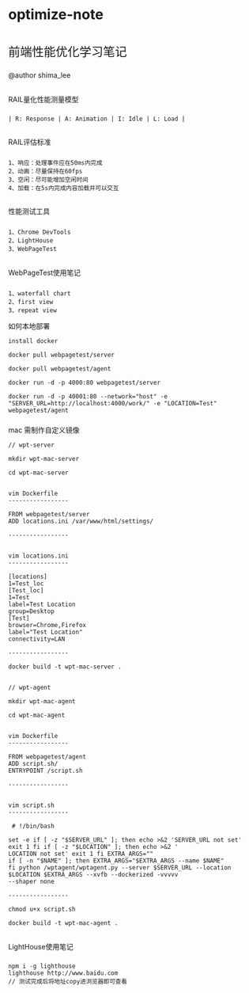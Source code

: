 # optimize-note
#
<font size=5>前端性能优化学习笔记</font>
###
@author shima_lee
###

##
RAIL量化性能测量模型
###
```
| R: Response | A: Animation | I: Idle | L: Load |
```
###
##

##
RAIL评估标准
###
```
1、响应：处理事件应在50ms内完成
2、动画：尽量保持在60fps
3、空闲：尽可能增加空闲时间
4、加载：在5s内完成内容加载并可以交互
```
###
##

##
性能测试工具
###
```
1、Chrome DevTools
2、LightHouse
3、WebPageTest
```
###
##

##
WebPageTest使用笔记

###
```
1、waterfall chart
2、first view
3、repeat view
```
如何本地部署
```
install docker

docker pull webpagetest/server

docker pull webpagetest/agent

docker run -d -p 4000:80 webpagetest/server

docker run -d -p 40001:80 --network="host" -e "SERVER_URL=http://localhost:4000/work/" -e "LOCATION=Test" webpagetest/agent

```
###

###
mac 需制作自定义镜像
```
// wpt-server

mkdir wpt-mac-server

cd wpt-mac-server


vim Dockerfile
-----------------

FROM webpagetest/server
ADD locations.ini /var/www/html/settings/

-----------------


vim locations.ini
-----------------

[locations]
1=Test_loc
[Test_loc]
1=Test
label=Test Location
group=Desktop
[Test]
browser=Chrome,Firefox
label="Test Location"
connectivity=LAN

-----------------

docker build -t wpt-mac-server .


// wpt-agent

mkdir wpt-mac-agent

cd wpt-mac-agent


vim Dockerfile
-----------------

FROM webpagetest/agent
ADD script.sh/
ENTRYPOINT /script.sh

-----------------


vim script.sh
-----------------

 # !/bin/bash
   
set -e if [ -z "$SERVER_URL" ]; then echo >&2 'SERVER_URL not set' exit 1 fi if [ -z "$LOCATION" ]; then echo >&2 '
LOCATION not set' exit 1 fi EXTRA_ARGS=""
if [ -n "$NAME" ]; then EXTRA_ARGS="$EXTRA_ARGS --name $NAME"
fi python /wptagent/wptagent.py --server $SERVER_URL --location $LOCATION $EXTRA_ARGS --xvfb --dockerized -vvvvv
--shaper none

-----------------

chmod u+x script.sh

docker build -t wpt-mac-agent .

```
###
##

##
LightHouse使用笔记
###
```
npm i -g lighthouse
lighthouse http://www.baidu.com
// 测试完成后将地址copy进浏览器即可查看
```
###
##

#



